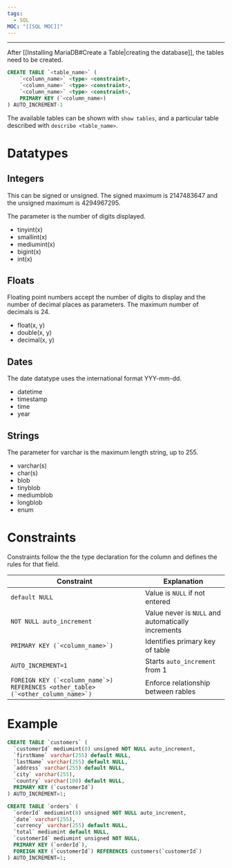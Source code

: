```yaml
---
tags:
  - SQL
MOC: "[[SQL MOC]]"
---
```

-- --

After [[Installing MariaDB#Create a Table|creating the database]], the tables need to be created. 

```SQL
CREATE TABLE `<table_name>` (
	`<column_name>` <type> <constraint>,
	`<column_name>` <type> <constraint>,
	`<column_name>` <type> <constraint>,
	PRIMARY KEY (`<column_name>)
) AUTO_INCREMENT-1
```

The available tables can be shown with `show tables`, and a particular table described with `describe <table_name>`. 
# Datatypes

## Integers

This can be signed or unsigned. The signed maximum is 2147483647 and the unsigned maximum is 4294967295. 

The parameter is the number of digits displayed.

- tinyint(x)
- smallint(x)
- mediumint(x)
- bigint(x)
- int(x)

## Floats

Floating point numbers accept the number of digits to display and the number of decimal places as parameters. The maximum number of decimals is 24.

- float(x, y)
- double(x, y)
- decimal(x, y)

## Dates

The date datatype uses the international format YYY-mm-dd.

- datetime
- timestamp
- time
- year

## Strings

The parameter for varchar is the maximum length string, up to 255.

- varchar(s)
- char(s)
- blob
- tinyblob
- mediumblob
- longblob
- enum

# Constraints

Constraints follow the the type declaration for the column and defines the rules for that field.

| Constraint                                                                        | Explanation                                        |
| --------------------------------------------------------------------------------- | -------------------------------------------------- |
| `default NULL`                                                                    | Value is `NULL` if not entered                     |
| `NOT NULL auto_increment`                                                         | Value never is `NULL` and automatically increments |
| ``PRIMARY KEY (`<column_name>`)``                                                 | Identifies primary key of table                    |
| `AUTO_INCREMENT=1`                                                                | Starts `auto_increment` from 1                     |
| ``FOREIGN KEY (`<column_name`>) REFERENCES <other_table>(`<other_column_name>`)`` | Enforce relationship between rables                |

# Example

```SQL
CREATE TABLE `customers` (
  `customerId` mediumint(8) unsigned NOT NULL auto_increment,
  `firstName` varchar(255) default NULL,
  `lastName` varchar(255) default NULL,
  `address` varchar(255) default NULL,
  `city` varchar(255),
  `country` varchar(100) default NULL,
  PRIMARY KEY (`customerId`)
) AUTO_INCREMENT=1;

CREATE TABLE `orders` (
  `orderId` mediumint(8) unsigned NOT NULL auto_increment,
  `date` varchar(255),
  `currency` varchar(255) default NULL,
  `total` mediumint default NULL,
  `customerId` mediumint unsigned NOT NULL,
  PRIMARY KEY (`orderId`),
  FOREIGN KEY (`customerId`) REFERENCES customers(`customerId`)
) AUTO_INCREMENT=1;
```